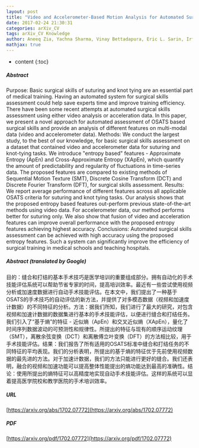 ```yaml
---
layout: post
title: "Video and Accelerometer-Based Motion Analysis for Automated Surgical Skills Assessment"
date: 2017-02-24 21:30:31
categories: arXiv_CV
tags: arXiv_CV Knowledge
author: Aneeq Zia, Yachna Sharma, Vinay Bettadapura, Eric L. Sarin, Irfan Essa
mathjax: true
---
```


* content
{:toc}

##### Abstract
Purpose: Basic surgical skills of suturing and knot tying are an essential part of medical training. Having an automated system for surgical skills assessment could help save experts time and improve training efficiency. There have been some recent attempts at automated surgical skills assessment using either video analysis or acceleration data. In this paper, we present a novel approach for automated assessment of OSATS based surgical skills and provide an analysis of different features on multi-modal data (video and accelerometer data). Methods: We conduct the largest study, to the best of our knowledge, for basic surgical skills assessment on a dataset that contained video and accelerometer data for suturing and knot-tying tasks. We introduce "entropy based" features - Approximate Entropy (ApEn) and Cross-Approximate Entropy (XApEn), which quantify the amount of predictability and regularity of fluctuations in time-series data. The proposed features are compared to existing methods of Sequential Motion Texture (SMT), Discrete Cosine Transform (DCT) and Discrete Fourier Transform (DFT), for surgical skills assessment. Results: We report average performance of different features across all applicable OSATS criteria for suturing and knot tying tasks. Our analysis shows that the proposed entropy based features out-perform previous state-of-the-art methods using video data. For accelerometer data, our method performs better for suturing only. We also show that fusion of video and acceleration features can improve overall performance with the proposed entropy features achieving highest accuracy. Conclusions: Automated surgical skills assessment can be achieved with high accuracy using the proposed entropy features. Such a system can significantly improve the efficiency of surgical training in medical schools and teaching hospitals.

##### Abstract (translated by Google)
目的：缝合和打结的基本手术技巧是医学培训的重要组成部分。拥有自动化的手术技能评估系统可以帮助节省专家的时间，提高培训效率。最近有一些尝试使用视频分析或加速度数据进行自动手术技能评估。在本文中，我们提出了一种基于OSATS的手术技巧的自动评估的新方法，并提供了对多模态数据（视频和加速度计数据）的不同特征的分析。方法：据我们所知，我们进行了最大的研究，对包含视频和加速计数据的数据集进行基本的手术技能评估，以便进行缝合和打结任务。我们引入了“基于熵”的特征 - 近似熵（ApEn）和交叉近似熵（XApEn），量化了时间序列数据波动的可预测性和规律性。所提出的特征与现有的顺序运动纹理（SMT），离散余弦变换（DCT）和离散傅立叶变换（DFT）的方法相比较，用于手术技能评估。结果：我们报告了所有适用的OSATS标准中缝合和打结任务的不同特征的平均表现。我们的分析表明，所提出的基于熵的特征优于先前使用视频数据的最先进的方法。对于加速计数据，我们的方法只能进行更好的缝合。我们还表明，融合的视频和加速功能可以提高整体性能提出的熵功能达到最高的准确性。结论：使用所提出的熵特征可以高精度地实现自动手术技能评估。这样的系统可以显着提高医学院校和教学医院的手术培训效率。

##### URL
[https://arxiv.org/abs/1702.07772](https://arxiv.org/abs/1702.07772)

##### PDF
[https://arxiv.org/pdf/1702.07772](https://arxiv.org/pdf/1702.07772)

